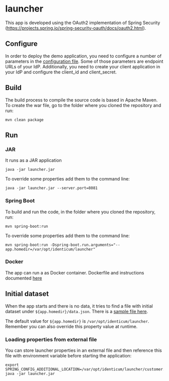 # launcher
This app is developed using the OAuth2 implementation of Spring Security (https://projects.spring.io/spring-security-oauth/docs/oauth2.html).

## Configure
In order to deploy the demo application, you need to configure a number of parameters in the [configuration file](src/main/resources/application.properties).
Some of those parameters are endpoint URLs of your IdP.
Additionally, you need to create your client application in your IdP and configure the client_id and client_secret.

## Build
The build process to compile the source code is based in Apache Maven.
To create the war file, go to the folder where you cloned the repository and run:

    mvn clean package

## Run

### JAR
It runs as a JAR application

    java -jar launcher.jar
    
To override some properties add them to the command line:

    java -jar launcher.jar --server.port=8081

### Spring Boot
To build and run the code, in the folder where you cloned the repository, run:

    mvn spring-boot:run

To override some properties add them to the command line:

    mvn spring-boot:run -Dspring-boot.run.arguments="--app.homedir=/var/opt/identicum/launcher"

### Docker
The app can run a as Docker container.
Dockerfile and instructions documented [here](docker/)

## Initial dataset
When the app starts and there is no data, it tries to find a file with initial dataset under `${app.homedir}/data.json`. There is a [sample file here](/src/main/resources/sample-data.json).

The default value for `${app.homedir}` is `/var/opt/identicum/launcher`. Remember you can also override this property value at runtime.

### Loading properties from external file
You can store launcher properties in an external file and then reference this file with environment variable before starting the application:

    export SPRING_CONFIG_ADDITIONAL_LOCATION=/var/opt/identicum/launcher/customer.properties
    java -jar launcher.jar
